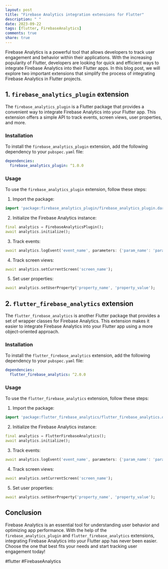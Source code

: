 ```yaml
---
layout: post
title: "Firebase Analytics integration extensions for Flutter"
description: " "
date: 2023-09-22
tags: [flutter, FirebaseAnalytics]
comments: true
share: true
---
```


Firebase Analytics is a powerful tool that allows developers to track user engagement and behavior within their applications. With the increasing popularity of Flutter, developers are looking for quick and efficient ways to integrate Firebase Analytics into their Flutter apps. In this blog post, we will explore two important extensions that simplify the process of integrating Firebase Analytics in Flutter projects.

## 1. `firebase_analytics_plugin` extension

The `firebase_analytics_plugin` is a Flutter package that provides a convenient way to integrate Firebase Analytics into your Flutter app. This extension offers a simple API to track events, screen views, user properties, and more.

### Installation

To install the `firebase_analytics_plugin` extension, add the following dependency to your `pubspec.yaml` file:

```yaml
dependencies:
  firebase_analytics_plugin: ^1.0.0
```

### Usage

To use the `firebase_analytics_plugin` extension, follow these steps:

1. Import the package:

```dart
import 'package:firebase_analytics_plugin/firebase_analytics_plugin.dart';
```

2. Initialize the Firebase Analytics instance:

```dart
final analytics = FirebaseAnalyticsPlugin();
await analytics.initialize();
```

3. Track events:

```dart
await analytics.logEvent('event_name', parameters: {'param_name': 'param_value'});
```

4. Track screen views:

```dart
await analytics.setCurrentScreen('screen_name');
```

5. Set user properties:

```dart
await analytics.setUserProperty('property_name', 'property_value');
```

## 2. `flutter_firebase_analytics` extension

The `flutter_firebase_analytics` is another Flutter package that provides a set of wrapper classes for Firebase Analytics. This extension makes it easier to integrate Firebase Analytics into your Flutter app using a more object-oriented approach.

### Installation

To install the `flutter_firebase_analytics` extension, add the following dependency to your `pubspec.yaml` file:

```yaml
dependencies:
  flutter_firebase_analytics: ^2.0.0
```

### Usage

To use the `flutter_firebase_analytics` extension, follow these steps:

1. Import the package:

```dart
import 'package:flutter_firebase_analytics/flutter_firebase_analytics.dart';
```

2. Initialize the Firebase Analytics instance:

```dart
final analytics = FlutterFirebaseAnalytics();
await analytics.initialize();
```

3. Track events:

```dart
await analytics.logEvent('event_name', parameters: {'param_name': 'param_value'});
```

4. Track screen views:

```dart
await analytics.setCurrentScreen('screen_name');
```

5. Set user properties:

```dart
await analytics.setUserProperty('property_name', 'property_value');
```

## Conclusion

Firebase Analytics is an essential tool for understanding user behavior and optimizing app performance. With the help of the `firebase_analytics_plugin` and `flutter_firebase_analytics` extensions, integrating Firebase Analytics into your Flutter app has never been easier. Choose the one that best fits your needs and start tracking user engagement today!

#flutter #FirebaseAnalytics